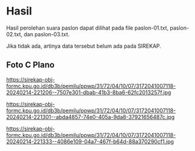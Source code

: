 # Hasil

Hasil perolehan suara paslon dapat dilihat pada file paslon-01.txt, paslon-02.txt, dan paslon-03.txt.

Jika tidak ada, artinya data tersebut belum ada pada SIREKAP.

## Foto C Plano

https://sirekap-obj-formc.kpu.go.id/db3b/pemilu/ppwp/31/72/04/10/07/3172041007118-20240214-221206--7507e301-dbab-41b3-8ba6-62fc2013257f.jpg

https://sirekap-obj-formc.kpu.go.id/db3b/pemilu/ppwp/31/72/04/10/07/3172041007118-20240214-221301--abda4857-74e0-405a-9da8-37921656487c.jpg

https://sirekap-obj-formc.kpu.go.id/db3b/pemilu/ppwp/31/72/04/10/07/3172041007118-20240214-221333--4086e109-04a7-467f-b64d-88a370290cf1.jpg
